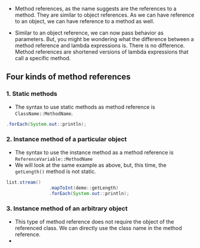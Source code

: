 - Method references, as the name suggests are the references to a method. They are similar to object references. As we can have reference to an object, we can have reference to a method as well.

- Similar to an object reference, we can now pass behavior as parameters. But, you might be wondering what the difference between a method reference and lambda expressions is. There is no difference. Method references are shortened versions of lambda expressions that call a specific method.

## Four kinds of method references
### 1. Static methods

- The syntax to use static methods as method reference is `ClassName::MethodName`.
```java
.forEach(System.out::println);
```

### 2. Instance method of a particular object
- The syntax to use the instance method as a method reference is `ReferenceVariable::MethodName`
- We will look at the same example as above, but, this time, the `getLength()` method is not static.
```java
list.stream()
                .mapToInt(demo::getLength)
                .forEach(System.out::println);
```

### 3. Instance method of an arbitrary object
- This type of method reference does not require the object of the referenced class. We can directly use the class name in the method reference.
- 